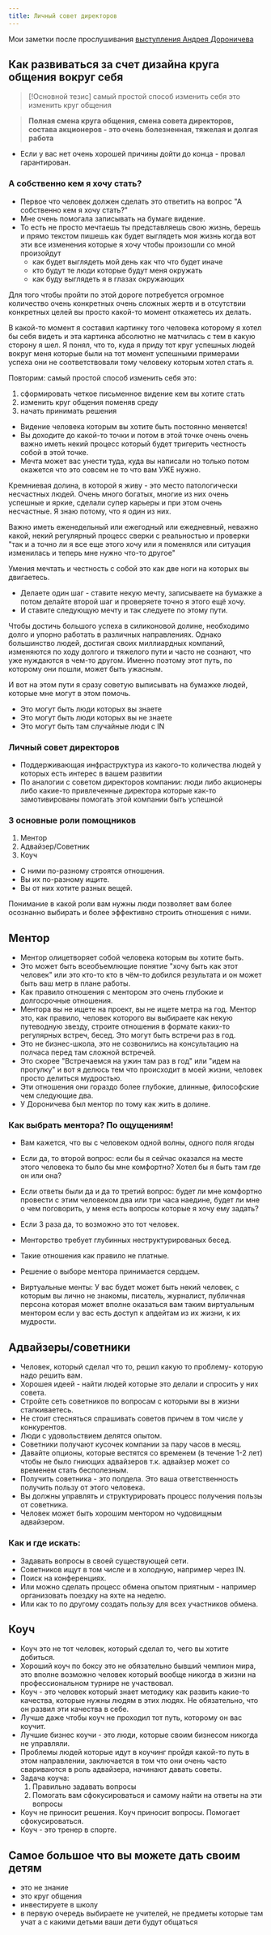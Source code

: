 ```yaml
---
title: Личный совет директоров
---
```


Мои заметки после прослушивания [выступления Андрея Дороничева](https://youtu.be/y8be-fjXSb4)

## Как развиваться за счет дизайна круга общения вокруг себя

> [!Основной тезис]
>  самый простой способ изменить себя это изменить круг общения

> **Полная смена круга общения, смена совета директоров, состава акционеров  - это очень болезненная, тяжелая и долгая работа**

- Если у вас нет очень хорошей причины дойти до конца - провал гарантирован.

### А собственно кем я хочу стать?
- Первое что человек должен сделать это ответить на вопрос "А собственно кем я хочу стать?" 
- Мне очень помогала записывать на бумаге видение.
- То есть не просто мечтаешь ты представляешь свою жизнь, берешь и прямо текстом пишешь  как будет выглядеть моя жизнь когда вот эти все изменения которые я хочу чтобы произошли со мной произойдут
	- как будет выглядеть мой день как что что будет иначе 
	- кто будут те люди которые будут меня окружать 
	- как буду выглядеть я в глазах окружающих 

Для того чтобы пройти по этой дороге потребуется огромное количество очень конкретных очень сложных жертв и в отсутствии конкретных целей вы просто какой-то момент откажетесь их делать.

В какой-то момент я составил картинку того человека которому я хотел бы себя видеть и эта картинка абсолютно не матчилась с тем в какую сторону я шел. Я понял, что то, куда я приду тот круг успешных людей вокруг меня которые были на тот момент успешными примерами успеха они не соответствовали тому человеку которым хотел стать я.

Повторим: самый простой способ изменить себя это:
1. сформировать четкое письменное видение кем вы хотите стать
2. изменить круг общения поменяв среду
3. начать принимать решения

- Видение человека которым вы хотите быть постоянно меняется!
- Вы доходите до какой-то точки и потом в этой точке очень очень важно иметь некий процесс который будет тригерить честность собой в этой точке.
- Мечта может вас унести туда, куда вы написали но только потом окажется что это совсем не то что вам УЖЕ нужно.

Кремниевая долина, в которой я живу - это место патологически несчастных людей. Очень много богатых, многие из них очень успешные и яркие, сделали супер карьеры и при этом очень несчастные. Я знаю потому, что я один из них.

Важно иметь еженедельный или ежегодный или ежедневный, неважно какой, некий регулярный процесс сверки с реальностью и проверки "так и а точно ли я все еще этого хочу или я поменялся или ситуация изменилась и теперь мне нужно что-то другое"

Умения мечтать и честность с собой это как две ноги на которых вы двигаетесь.
- Делаете один шаг - ставите некую мечту, записываете на бумажке а потом делайте второй шаг и проверяете точно я этого ещё хочу.
- И ставите следующую мечту и так следуете по этому пути.

Чтобы достичь большого успеха в силиконовой долине, необходимо долго и упорно работать в различных направлениях. Однако большинство людей, достигая своих миллиардных компаний, изменяются по ходу долгого и тяжелого пути и часто не сознают, что уже нуждаются в чем-то другом. Именно поэтому этот путь, по которому они пошли, может быть ужасным.

И вот на этом пути я сразу советую выписывать на бумажке людей, которые мне могут в этом помочь.
- Это могут быть люди которых вы знаете
- Это могут быть люди которых вы не знаете
- Это могут быть там случайные люди с IN


### Личный совет директоров
- Поддерживающая инфраструктура из какого-то количества людей у которых есть интерес в вашем развитии
- По аналогии с советом директоров компании: люди либо акционеры либо какие-то привлеченные директора которые как-то замотивированы помогать этой компании быть успешной

### 3 основные роли помощников
1. Ментор
2. Адвайзер/Советник
3. Коуч

- С ними по-разному строятся отношения.
- Вы их по-разному ищите.
- Вы от них хотите разных вещей.

Понимание в какой роли вам нужны люди позволяет вам более осознанно выбирать и более эффективно строить отношения с ними.

## Ментор
- Ментор олицетворяет собой человека которым вы хотите быть.
- Это может быть всеобъемлющие понятие "хочу быть как этот человек" или это кто-то кто в чём-то добился результата и он может быть ваш метр в плане работы.
- Как правило отношения с ментором это очень глубокие и долгосрочные отношения.
- Ментора вы не ищете на проект, вы не ищете метра на год. Ментор это, как правило, человек которого вы выбираете как некую путеводную звезду, строите отношения в формате каких-то регулярных встреч, бесед. Это могут быть встречи раз в год.
- Это не бизнес-школа, это не созвонились на консультацию на полчаса перед там сложной встречей.
- Это скорее "Встречаемся на ужин там раз в год" или "идем на прогулку" и вот я делюсь тем что происходит в моей жизни, человек просто делиться мудростью.
- Эти отношения они гораздо более глубокие, длинные, философские чем следующие два.
- У Дороничева был ментор по тому как жить в долине.

### Как выбрать ментора?  По ощущениям!
- Вам кажется, что вы с человеком одной волны, одного поля ягоды
- Если да, то второй вопрос: если бы я сейчас оказался на месте этого человека то было бы мне комфортно? Хотел бы я быть там где он или она? 
- Если ответы были да и да то третий вопрос: будет ли мне комфортно провести с этим человеком два или три часа наедине, будет ли мне о чем поговорить, у меня есть вопросы которые я хочу ему задать?
- Если 3 раза да, то возможно это тот человек.

- Менторство требует глубинных неструктурированых бесед. 
- Такие отношения как правило не платные.
- Решение о выборе ментора принимается сердцем.
- Виртуальные менты: У вас будет может быть некий человек, с которым вы лично не знакомы, писатель, журналист, публичная персона которая может вполне оказаться вам таким виртуальным ментором если у вас есть доступ к апдейтам из их жизни, к их мудрости.



## Адвайзеры/советники
- Человек, который сделал что то, решил какую то проблему- которую надо решить вам.
- Хорошея идеей - найти людей которые это делали и спросить у них совета.
- Стройте сеть советников по вопросам с которыми вы в жизни сталкиваетесь.
- Не стоит стесняться спрашивать советов причем в том числе у конкурентов.
- Люди с удовольствием делятся опытом.
- Советники получают кусочек компании за пару часов в месяц. 
- Давайте опционы, которые вестятся со временем (в течение 1-2 лет) чтобы не было гниющих адвайзеров т.к. адвайзер может со временем стать бесполезным.
- Получить советника  - это полдела. Это ваша ответственность получить пользу от этого человека.
- Вы должны управлять и структурировать процесс получения пользы от советника.
- Человек может быть хорошим ментором но чудовищным адвайзером.

### Как и где искать:
- Задавать вопросы в своей существующей сети.
- Советников ищут в том числе и в холодную, например через IN.
- Поиск на конференциях.
- Или можно сделать процесс обмена опытом приятным - например организовать поездку на яхте на неделю.
- Или как то по другому создать пользу для всех участников обмена.


## Коуч

- Коуч это не тот человек, который сделал то, чего вы хотите добиться.
- Хороший коуч по боксу это не обязательно бывший чемпион мира, это вполне возможно человек который вообще никогда в жизни на профессиональном турнире не участвовал.
- Коуч - это человек который знает методику как развить какие-то качества, которые нужны людям в этих людях. Не обязательно, что он развил эти качества в себе.
- Лучше даже чтобы коуч не проходил тот путь, которому он вас коучит.
- Лучшие бизнес коучи - это люди, которые своим бизнесом никогда не управляли. 
- Проблемы людей которые идут в коучинг пройдя какой-то путь в этом направлении, заключается в том что они очень часто свариваются в роль адвайзера, начинают давать советы.
- Задача коуча:
	1. Правильно задавать вопросы
	2. Помогать вам сфокусироваться и самому найти на ответы на эти вопросы
- Коуч не приносит решения. Коуч приносит вопросы. Помогает сфокусироваться.
- Коуч - это тренер в спорте.


## Самое большое что вы можете дать своим детям
- это не знание
- это круг общения
- инвестируете в школу
- в первую очередь выбираете не учителей, не предметы которые там учат а с какими детьми ваши дети будут общаться